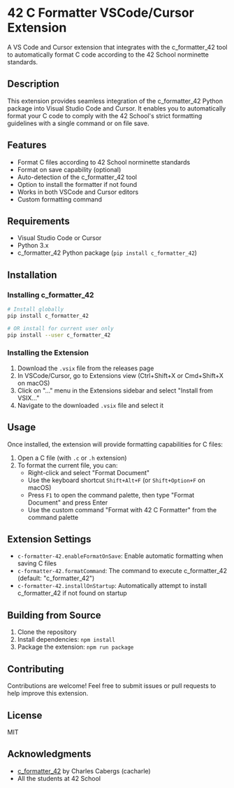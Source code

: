 # 42 C Formatter VSCode/Cursor Extension

A VS Code and Cursor extension that integrates with the c_formatter_42 tool to automatically format C code according to the 42 School norminette standards.

## Description

This extension provides seamless integration of the c_formatter_42 Python package into Visual Studio Code and Cursor. It enables you to automatically format your C code to comply with the 42 School's strict formatting guidelines with a single command or on file save.

## Features

- Format C files according to 42 School norminette standards
- Format on save capability (optional)
- Auto-detection of the c_formatter_42 tool
- Option to install the formatter if not found
- Works in both VSCode and Cursor editors
- Custom formatting command

## Requirements

- Visual Studio Code or Cursor
- Python 3.x
- c_formatter_42 Python package (`pip install c_formatter_42`)

## Installation

### Installing c_formatter_42

```bash
# Install globally
pip install c_formatter_42

# OR install for current user only
pip install --user c_formatter_42
```

### Installing the Extension

1. Download the `.vsix` file from the releases page
2. In VSCode/Cursor, go to Extensions view (Ctrl+Shift+X or Cmd+Shift+X on macOS)
3. Click on "..." menu in the Extensions sidebar and select "Install from VSIX..."
4. Navigate to the downloaded `.vsix` file and select it

## Usage

Once installed, the extension will provide formatting capabilities for C files:

1. Open a C file (with `.c` or `.h` extension)
2. To format the current file, you can:
   - Right-click and select "Format Document"
   - Use the keyboard shortcut `Shift+Alt+F` (or `Shift+Option+F` on macOS)
   - Press `F1` to open the command palette, then type "Format Document" and press Enter
   - Use the custom command "Format with 42 C Formatter" from the command palette

## Extension Settings

- `c-formatter-42.enableFormatOnSave`: Enable automatic formatting when saving C files
- `c-formatter-42.formatCommand`: The command to execute c_formatter_42 (default: "c_formatter_42")
- `c-formatter-42.installOnStartup`: Automatically attempt to install c_formatter_42 if not found on startup

## Building from Source

1. Clone the repository
2. Install dependencies: `npm install`
3. Package the extension: `npm run package`

## Contributing

Contributions are welcome! Feel free to submit issues or pull requests to help improve this extension.

## License

MIT

## Acknowledgments

- [c_formatter_42](https://github.com/cacharle/c_formatter_42) by Charles Cabergs (cacharle)
- All the students at 42 School